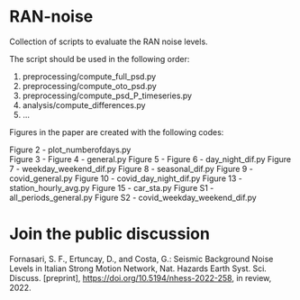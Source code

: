 # RAN-noise
Collection of scripts to evaluate the RAN noise levels.

The script should be used in the following order:
1. preprocessing/compute_full_psd.py
2. preprocessing/compute_oto_psd.py
3. preprocessing/compute_psd_P_timeseries.py
4. analysis/compute_differences.py
5. ...

Figures in the paper are created with the following codes:

Figure 2 - plot_numberofdays.py \
Figure 3 - 
Figure 4 - general.py
Figure 5 - 
Figure 6 - day_night_dif.py
Figure 7 - weekday_weekend_dif.py
Figure 8 - seasonal_dif.py
Figure 9 - covid_general.py
Figure 10 - covid_day_night_dif.py
Figure 13 - station_hourly_avg.py
Figure 15 - car_sta.py
Figure S1 - all_periods_general.py
Figure S2 - covid_weekday_weekend_dif.py

# Join the public discussion
Fornasari, S. F., Ertuncay, D., and Costa, G.: Seismic Background Noise Levels in Italian Strong Motion Network, Nat. Hazards Earth Syst. Sci. Discuss. [preprint], https://doi.org/10.5194/nhess-2022-258, in review, 2022.
